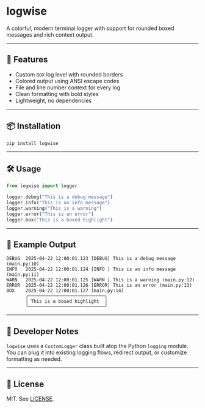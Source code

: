 # logwise

A colorful, modern terminal logger with support for rounded boxed messages and rich context output.

---

## 🚀 Features

- Custom `BOX` log level with rounded borders
- Colored output using ANSI escape codes
- File and line number context for every log
- Clean formatting with bold styles
- Lightweight, no dependencies

---

## 📦 Installation

```bash
pip install logwise
```

---

## 🛠️ Usage

```python
from logwise import logger

logger.debug("This is a debug message")
logger.info("This is an info message")
logger.warning("This is a warning")
logger.error("This is an error")
logger.box("This is a boxed highlight")
```

---

## 📁 Example Output

```
DEBUG  2025-04-22 12:00:01.123 [DEBUG] This is a debug message (main.py:10)
INFO   2025-04-22 12:00:01.124 [INFO ] This is an info message (main.py:11)
WARN   2025-04-22 12:00:01.125 [WARN ] This is a warning (main.py:12)
ERROR  2025-04-22 12:00:01.126 [ERROR] This is an error (main.py:13)
BOX    2025-04-22 12:00:01.127 (main.py:14)
       ╭────────────────────────────╮
       │ This is a boxed highlight  │
       ╰────────────────────────────╯
```

---

## 🧩 Developer Notes

`logwise` uses a `CustomLogger` class built atop the Python `logging` module. You can plug it into existing logging flows, redirect output, or customize formatting as needed.

---

## 📄 License

MIT. See [LICENSE](./LICENSE).